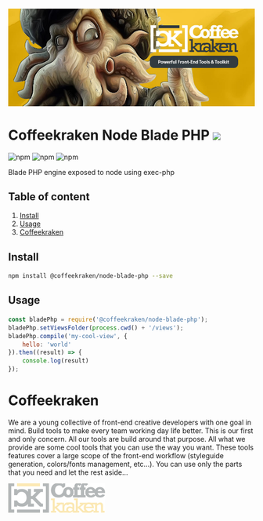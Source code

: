 ![Node Blade PHP](.resources/doc-header.jpg)

# Coffeekraken Node Blade PHP <img src="/.resources/coffeekraken-logo.jpg" height="25px" />

![npm](https://img.shields.io/npm/l/@coffeekraken/node-blade-php?style=flat-square)
![npm](https://img.shields.io/npm/v/@coffeekraken/node-blade-php?style=flat-square)
![npm](https://img.shields.io/npm/dw/@coffeekraken/node-blade-php?style=flat-square)

Blade PHP engine exposed to node using exec-php

## Table of content

1. [Install](#readme-install)
2. [Usage](#readme-usage)
3. [Coffeekraken](#readme-coffeekraken)

<a id="readme-install"></a>
## Install

```sh
npm install @coffeekraken/node-blade-php --save
```

<a id="readme-usage"></a>
## Usage

```js
const bladePhp = require('@coffeekraken/node-blade-php');
bladePhp.setViewsFolder(process.cwd() + '/views');
bladePhp.compile('my-cool-view', {
    hello: 'world'
}).then((result) => {
    console.log(result)
});
```

<a name="readme-coffeekraken"></a>

# Coffeekraken

We are a young collective of front-end creative developers with one goal in mind. Build tools to make every team working day life better. This is our first and only concern. All our tools are build around that purpose.
All what we provide are some cool tools that you can use the way you want. These tools features cover a large scope of the front-end workflow (styleguide generation, colors/fonts management, etc...). You can use only the parts that you need and let the rest aside...

[![Coffeekraken](.resources/coffeekraken-logo.jpg)](https://coffeekraken.io)

